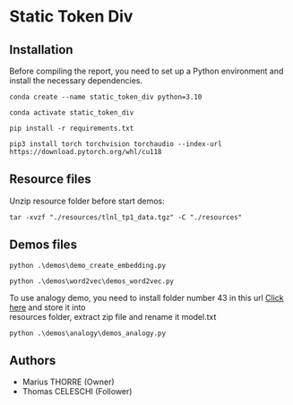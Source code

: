 # Static Token Div

## Installation

Before compiling the report, you need to set up a Python environment and install the necessary dependencies.
```shell
conda create --name static_token_div python=3.10
```

```shell
conda activate static_token_div
```

```shell
pip install -r requirements.txt
```

```shell
pip3 install torch torchvision torchaudio --index-url https://download.pytorch.org/whl/cu118
```

## Resource files
Unzip resource folder before start demos:
```shell
tar -xvzf "./resources/tlnl_tp1_data.tgz" -C "./resources"
```

## Demos files

```shell
python .\demos\demo_create_embedding.py
```

```shell
python .\demos\word2vec\demos_word2vec.py
```
To use analogy demo, you need to install folder number 43 in this url <a href="http://vectors.nlpl.eu/repository" target="_blanck">Click here</a> and store it into <br>
resources folder, extract zip file and rename it model.txt
```shell
python .\demos\analogy\demos_analogy.py
```

## Authors

- Marius THORRE (Owner)
- Thomas CELESCHI (Follower)

